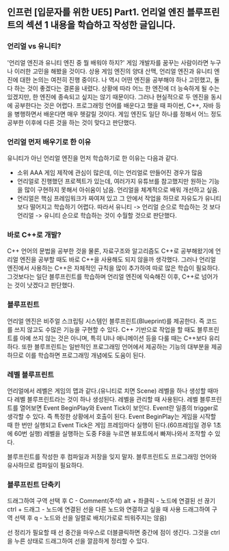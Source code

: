 ## 인프런 [입문자를 위한 UE5] Part1. 언리얼 엔진 블루프린트의 섹션 1 내용을 학습하고 작성한 글입니다.

### 언리얼 vs 유니티?
'언리얼 엔진과 유니티 엔진 중 뭘 배워야 하지?' 게임 개발자를 꿈꾸는 사람이라면 누구나 이러한 고민을 해봤을 것이다. 상용 게임 엔진의 양대 산맥, 언리얼 엔진과 유니티 엔진에 대한 논의는 여전히 진행 중이다. 나 역시 어떤 엔진을 공부해야 하나 고민했고, 둘 다 하는 것이 좋겠다는 결론을 내렸다. 상황에 따라 어느 한 엔진에 더 능숙하게 될 수는 있겠지만, 한 엔진에 종속되고 싶지는 않기 때문이다. 그러나 현실적으로 두 엔진을 동시에 공부한다는 것은 어렵다. 프로그래밍 언어를 배운다고 했을 때 파이썬, C++, 자바 등을 병행하면서 배운다면 매우 헷갈릴 것이다. 게임 엔진도 일단 하나를 정해서 어느 정도 공부한 이후에 다른 것을 하는 것이 맞다고 판단했다.

### 언리얼 먼저 배우기로 한 이유 
유니티가 아닌 언리얼 엔진을 먼저 학습하기로 한 이유는 다음과 같다.
- 소위 AAA 게임 제작에 관심이 많은데, 이는 언리얼로 만들어진 경우가 많음
- 언리얼로 진행했던 프로젝트가 있는데, 여러가지 유튜브를 참고했지만 원하는 기능을 많이 구현하지 못해서 아쉬움이 남음. 언리얼을 체계적으로 배워 개선하고 싶음. 
- 언리얼은 핵심 프레임워크가 짜여져 있고 그 안에서 작업을 하므로 자유도가 유니티보다 떨어지고 학습하기 어렵다. 따라서 유니티 -> 언리얼 순으로 학습하는 것 보다 언리얼 -> 유니티 순으로 학습하는 것이 수월할 것으로 판단했다.

### 바로 C++로 개발?
C++ 언어의 문법을 공부한 것을 물론, 자료구조와 알고리즘도 C++로 공부해왔기에 언리얼 엔진을 공부할 때도 바로 C++을 사용해도 되지 않을까 생각했다. 그러나 언리얼 엔진에서 사용하는 C++은 자체적인 규칙을 많이 추가하여 따로 많은 학습이 필요하다. 그것보다는 일단 블루프린트를 학습하며 언리얼 엔진에 익숙해진 이후, C++로 넘어가는 것이 낫겠다고 판단했다.

### 블루프린트
언리얼 엔진은 비주얼 스크립팅 시스템인 블루프린트(Blueprint)를 제공한다. 즉 코드를 쓰지 않고도 수많은 기능을 구현할 수 있다. C++ 기반으로 작업을 할 때도 블루프린트를 아예 쓰지 않는 것은 아니며, 특히 UI나 애니메이션 등을 다룰 때는 C++보다 유리하다. 또한 블루프린트는 일반적인 프로그래밍 언어에서 제공하는 기능의 대부분을 제공하므로 이를 학습하면 프로그래밍 개념에도 도움이 된다.

### 레벨 블루프린트
언리얼에서 레벨은 게임의 맵과 같다.(유니티로 치면 Scene) 레벨을 하나 생성할 때마다 레벨 블루프린트라는 것이 하나 생성된다. 레벨을 관리할 때 사용된다. 
레벨 블루프린트를 열어보면 Event BeginPlay와 Event Tick이 보인다. Event란 일종의 trigger로 생각할 수 있다. 즉 특정한 상황에서 호출이 된다. 
Event BeginPlay는 게임을 시작할 때 한 번만 실행되고 Event Tick은 게임 프레임마다 실행이 된다.(60프레임일 경우 1초에 60번 실행)
레벨을 실행하는 도중 F8을 누르면 뷰포트에서 빠져나와서 조작할 수 있다.
 
블루프린트를 작성한 후 컴파일과 저장을 잊지 말자. 블루프린트도 프로그래밍 언어와 유사하므로 컴파일이 필요하다.

### 블루프린트 단축키 
드래그하여 구역 선택 후 C - Comment(주석)
alt + 좌클릭 - 노드에 연결된 선 끊기
ctrl + 드래그 - 노드에 연결된 선을 다른 노드와 연결하고 싶을 때 사용
드래그하여 구역 선택 후 q - 노드와 선을 일렬로 배치(가로로 띄워주지는 않음)

선 정리가 필요할 때 선 중간을 마우스로 더블클릭하면 중간에 점이 생긴다. 그것을 ctrl을 누른 상태로 드래그하여 선을 깔끔하게 정리할 수 있다.
